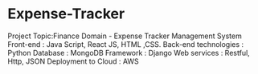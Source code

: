# Expense-Tracker
Project Topic:Finance Domain - Expense Tracker Management System
Front-end : Java Script, React JS, HTML ,CSS.
Back-end technologies : Python
Database : MongoDB
Framework : Django
Web services : Restful, Http, JSON
Deployment to Cloud : AWS





